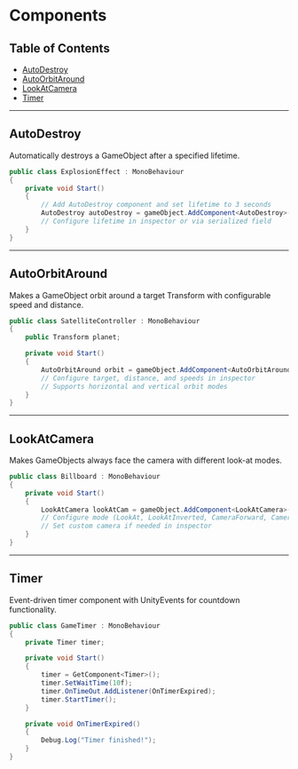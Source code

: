 # Components

## Table of Contents

- [AutoDestroy](#autodestroy)
- [AutoOrbitAround](#autoorbitaround)
- [LookAtCamera](#lookatcamera)
- [Timer](#timer)

---

## AutoDestroy

Automatically destroys a GameObject after a specified lifetime.

```csharp
public class ExplosionEffect : MonoBehaviour
{
    private void Start()
    {
        // Add AutoDestroy component and set lifetime to 3 seconds
        AutoDestroy autoDestroy = gameObject.AddComponent<AutoDestroy>();
        // Configure lifetime in inspector or via serialized field
    }
}
```

---

## AutoOrbitAround

Makes a GameObject orbit around a target Transform with configurable speed and distance.

```csharp
public class SatelliteController : MonoBehaviour
{
    public Transform planet;

    private void Start()
    {
        AutoOrbitAround orbit = gameObject.AddComponent<AutoOrbitAround>();
        // Configure target, distance, and speeds in inspector
        // Supports horizontal and vertical orbit modes
    }
}
```

---

## LookAtCamera

Makes GameObjects always face the camera with different look-at modes.

```csharp
public class Billboard : MonoBehaviour
{
    private void Start()
    {
        LookAtCamera lookAtCam = gameObject.AddComponent<LookAtCamera>();
        // Configure mode (LookAt, LookAtInverted, CameraForward, CameraForwardInverted)
        // Set custom camera if needed in inspector
    }
}
```

---

## Timer

Event-driven timer component with UnityEvents for countdown functionality.

```csharp
public class GameTimer : MonoBehaviour
{
    private Timer timer;

    private void Start()
    {
        timer = GetComponent<Timer>();
        timer.SetWaitTime(10f);
        timer.OnTimeOut.AddListener(OnTimerExpired);
        timer.StartTimer();
    }

    private void OnTimerExpired()
    {
        Debug.Log("Timer finished!");
    }
}
```
